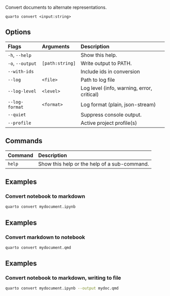 Convert documents to alternate representations.

``` {.bash}
quarto convert <input:string>
```


## Options

|Flags            |Arguments       |Description                                |
|:----------------|:---------------|:------------------------------------------|
|`-h`, `--help`   |                |Show this help.                            |
|`-o`, `--output` |`[path:string]` |Write output to PATH.                      |
|`--with-ids`     |                |Include ids in conversion                  |
|`--log`          |`<file>`        |Path to log file                           |
|`--log-level`    |`<level>`       |Log level (info, warning, error, critical) |
|`--log-format`   |`<format>`      |Log format (plain, json-stream)            |
|`--quiet`        |                |Suppress console output.                   |
|`--profile`      |                |Active project profile(s)                  |
## Commands

|Command |Description                                  |
|:-------|:--------------------------------------------|
|`help`  |Show this help or the help of a sub-command. |


## Examples
### Convert notebook to markdown

``` {.bash filename='Terminal'}
quarto convert mydocument.ipynb 
```
## Examples
### Convert markdown to notebook

``` {.bash filename='Terminal'}
quarto convert mydocument.qmd
```
## Examples
### Convert notebook to markdown, writing to file

``` {.bash filename='Terminal'}
quarto convert mydocument.ipynb --output mydoc.qmd
```

